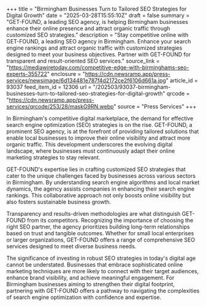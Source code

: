 +++
title = "Birmingham Businesses Turn to Tailored SEO Strategies for Digital Growth"
date = "2025-03-28T15:55:10Z"
draft = false
summary = "GET-FOUND, a leading SEO agency, is helping Birmingham businesses enhance their online presence and attract organic traffic through customized SEO strategies."
description = "Stay competitive online with GET-FOUND, a leading SEO agency in Birmingham. Enhance your search engine rankings and attract organic traffic with customized strategies designed to meet your business objectives. Partner with GET-FOUND for transparent and result-oriented SEO services."
source_link = "https://mediawiretoday.com/competitive-edge-with-birminghams-seo-experts-355722"
enclosure = "https://cdn.newsramp.app/press-services/newsimage/6d134481e787f4d2172ce2f6106d661a.jpg"
article_id = 93037
feed_item_id = 12306
url = "/202503/93037-birmingham-businesses-turn-to-tailored-seo-strategies-for-digital-growth"
qrcode = "https://cdn.newsramp.app/press-services/qrcode/253/28/maskG9RN.webp"
source = "Press Services"
+++

<p>In Birmingham's competitive digital marketplace, the demand for effective search engine optimization (SEO) strategies is on the rise. GET-FOUND, a prominent SEO agency, is at the forefront of providing tailored solutions that enable local businesses to improve their online visibility and attract more organic traffic. This development underscores the evolving digital landscape, where businesses must continuously adapt their online marketing strategies to stay relevant.</p><p>GET-FOUND's expertise lies in crafting customized SEO strategies that cater to the unique challenges faced by businesses across various sectors in Birmingham. By understanding search engine algorithms and local market dynamics, the agency assists companies in enhancing their search engine rankings. This collaborative approach not only boosts online visibility but also fosters sustainable business growth.</p><p>Transparency and results-driven methodologies are what distinguish GET-FOUND from its competitors. Recognizing the importance of choosing the right SEO partner, the agency prioritizes building long-term relationships based on trust and tangible outcomes. Whether for small local enterprises or larger organizations, GET-FOUND offers a range of comprehensive SEO services designed to meet diverse business needs.</p><p>The significance of investing in robust SEO strategies in today's digital age cannot be understated. Businesses that embrace sophisticated online marketing techniques are more likely to connect with their target audiences, enhance brand visibility, and achieve meaningful engagement. For Birmingham businesses aiming to strengthen their digital footprint, partnering with GET-FOUND offers a pathway to navigating the complexities of search engine optimization with confidence and expertise.</p>